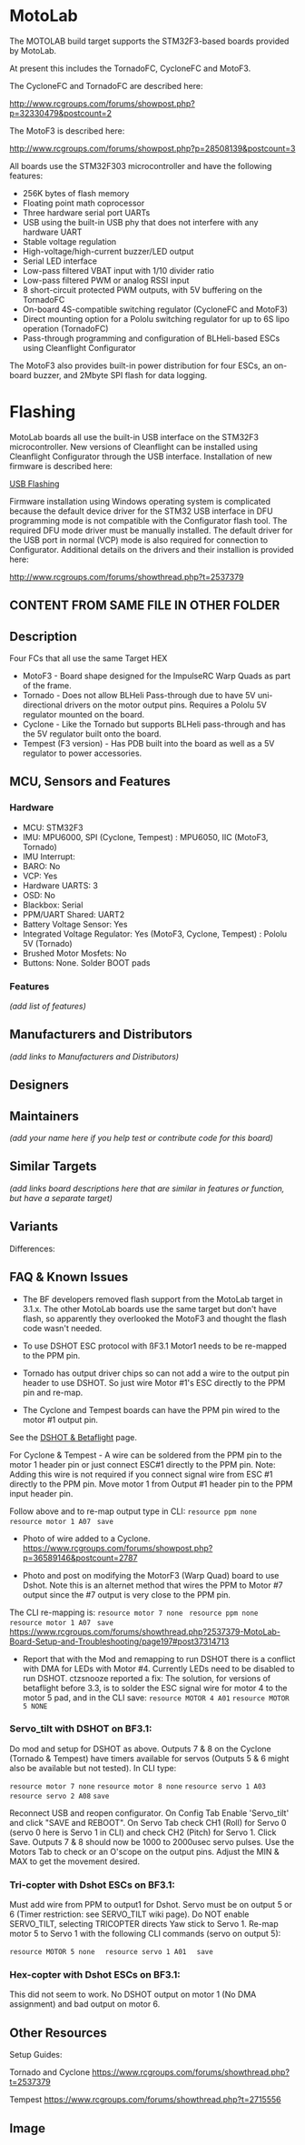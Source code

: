 # MotoLab

The MOTOLAB build target supports the STM32F3-based boards provided by MotoLab.

At present this includes the TornadoFC, CycloneFC and MotoF3.

The CycloneFC and TornadoFC are described here:

http://www.rcgroups.com/forums/showpost.php?p=32330479&postcount=2

The MotoF3 is described here:

http://www.rcgroups.com/forums/showpost.php?p=28508139&postcount=3

All boards use the STM32F303 microcontroller and have the following features:

- 256K bytes of flash memory
- Floating point math coprocessor
- Three hardware serial port UARTs
- USB using the built-in USB phy that does not interfere with any hardware UART
- Stable voltage regulation
- High-voltage/high-current buzzer/LED output
- Serial LED interface
- Low-pass filtered VBAT input with 1/10 divider ratio
- Low-pass filtered PWM or analog RSSI input
- 8 short-circuit protected PWM outputs, with 5V buffering on the TornadoFC
- On-board 4S-compatible switching regulator (CycloneFC and MotoF3)
- Direct mounting option for a Pololu switching regulator for up to 6S lipo operation (TornadoFC)
- Pass-through programming and configuration of BLHeli-based ESCs using Cleanflight Configurator

The MotoF3 also provides built-in power distribution for four ESCs, an on-board buzzer, and 2Mbyte SPI flash for data logging.

# Flashing

MotoLab boards all use the built-in USB interface on the STM32F3 microcontroller. New versions of Cleanflight can be installed using Cleanflight Configurator through the USB interface. Installation of new firmware is described here:

[USB Flashing](/docs/development/USB-Flashing.md)

Firmware installation using Windows operating system is complicated because the default device driver for the STM32 USB interface in DFU programming mode is not compatible with the Configurator flash tool. The required DFU mode driver must be manually installed. The default driver for the USB port in normal (VCP) mode is also required for connection to Configurator. Additional details on the drivers and their installion is provided here:

http://www.rcgroups.com/forums/showthread.php?t=2537379

## CONTENT FROM SAME FILE IN OTHER FOLDER

## Description

Four FCs that all use the same Target HEX

- MotoF3 - Board shape designed for the ImpulseRC Warp Quads as part of the frame.
- Tornado - Does not allow BLHeli Pass-through due to have 5V uni-directional drivers on the motor output pins.
  Requires a Pololu 5V regulator mounted on the board.
- Cyclone - Like the Tornado but supports BLHeli pass-through and has the 5V regulator built onto the board.
- Tempest (F3 version) - Has PDB built into the board as well as a 5V regulator to power accessories.

## MCU, Sensors and Features

### Hardware

- MCU: STM32F3
- IMU: MPU6000, SPI (Cyclone, Tempest)
  : MPU6050, IIC (MotoF3, Tornado)
- IMU Interrupt:
- BARO: No
- VCP: Yes
- Hardware UARTS: 3
- OSD: No
- Blackbox: Serial
- PPM/UART Shared: UART2
- Battery Voltage Sensor: Yes
- Integrated Voltage Regulator: Yes (MotoF3, Cyclone, Tempest)
  : Pololu 5V (Tornado)
- Brushed Motor Mosfets: No
- Buttons: None. Solder BOOT pads

### Features

_(add list of features)_

## Manufacturers and Distributors

_(add links to Manufacturers and Distributors)_

## Designers

## Maintainers

_(add your name here if you help test or contribute code for this board)_

## Similar Targets

_(add links board descriptions here that are similar in features or function, but have a separate target)_

## Variants

Differences:

## FAQ & Known Issues

- The BF developers removed flash support from the MotoLab target in 3.1.x. The other MotoLab boards use the same target but don't have flash, so apparently they overlooked the MotoF3 and thought the flash code wasn't needed.

- To use DSHOT ESC protocol with ßF3.1 Motor1 needs to be re-mapped to the PPM pin.

- Tornado has output driver chips so can not add a wire to the output pin header to use DSHOT. So just wire Motor #1's ESC directly to the PPM pin and re-map.

- The Cyclone and Tempest boards can have the PPM pin wired to the motor #1 output pin.

See the [DSHOT & Betaflight](/docs/wiki/guides/current/DSHOT-ESC-Protocol.md) page.

For Cyclone & Tempest -
A wire can be soldered from the PPM pin to the motor 1 header pin or just connect ESC#1 directly to the PPM pin.
Note: Adding this wire is not required if you connect signal wire from ESC #1 directly to the PPM pin.
Move motor 1 from Output #1 header pin to the PPM input header pin.

Follow above and to re-map output type in CLI:
`resource ppm none  `
`resource motor 1 A07 `
`save  `

- Photo of wire added to a Cyclone.
  https://www.rcgroups.com/forums/showpost.php?p=36589146&postcount=2787

- Photo and post on modifying the MotorF3 (Warp Quad) board to use Dshot. Note this is an alternet method that wires the PPM to Motor #7 output since the #7 output is very close to the PPM pin.

The CLI re-mapping is:
`resource motor 7 none `
`resource ppm none `
`resource motor 1 A07 `
`save `
https://www.rcgroups.com/forums/showthread.php?2537379-MotoLab-Board-Setup-and-Troubleshooting/page197#post37314713

- Report that with the Mod and remapping to run DSHOT there is a conflict with DMA for LEDs with Motor #4.
  Currently LEDs need to be disabled to run DSHOT.
  ctzsnooze reported a fix:
  The solution, for versions of betaflight before 3.3, is to solder the ESC signal wire for motor 4 to the motor 5 pad, and in the CLI save:
  `resource MOTOR 4 A01`
  `resource MOTOR 5 NONE`

### Servo_tilt with DSHOT on BF3.1:

Do mod and setup for DSHOT as above.
Outputs 7 & 8 on the Cyclone (Tornado & Tempest) have timers available for servos (Outputs 5 & 6 might also be available but not tested).
In CLI type:

`resource motor 7 none`
`resource motor 8 none`
`resource servo 1 A03`
`resource servo 2 A08`
`save`

Reconnect USB and reopen configurator.
On Config Tab Enable 'Servo_tilt' and click "SAVE and REBOOT".
On Servo Tab check CH1 (Roll) for Servo 0 (servo 0 here is Servo 1 in CLI) and check CH2 (Pitch) for Servo 1.
Click Save. Outputs 7 & 8 should now be 1000 to 2000usec servo pulses. Use the Motors Tab to check or an O'scope on the output pins. Adjust the MIN & MAX to get the movement desired.

### Tri-copter with Dshot ESCs on BF3.1:

Must add wire from PPM to output1 for Dshot.
Servo must be on output 5 or 6 (Timer restriction: see SERVO_TILT wiki page). Do NOT enable SERVO_TILT, selecting TRICOPTER directs Yaw stick to Servo 1.
Re-map motor 5 to Servo 1 with the following CLI commands (servo on output 5):

`resource MOTOR 5 none  `
`resource servo 1 A01  `
`save  `

### Hex-copter with Dshot ESCs on BF3.1:

This did not seem to work. No DSHOT output on motor 1 (No DMA assignment) and bad output on motor 6.

## Other Resources

Setup Guides:

Tornado and Cyclone
https://www.rcgroups.com/forums/showthread.php?t=2537379

Tempest
https://www.rcgroups.com/forums/showthread.php?t=2715556

## Image
